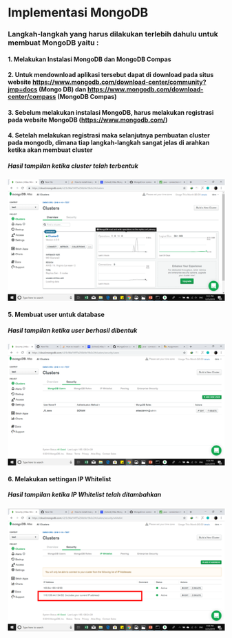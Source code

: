 # Implementasi MongoDB
### Langkah-langkah yang harus dilakukan terlebih dahulu untuk membuat MongoDB yaitu : 
#### 1. Melakukan Instalasi MongoDB dan MongoDB Compas
#### 2. Untuk mendownload aplikasi tersebut dapat di download pada situs website https://www.mongodb.com/download-center/community?jmp=docs (Mongo DB) dan https://www.mongodb.com/download-center/compass (MongoDB Compas)
#### 3. Sebelum melakukan instalasi MongoDB, harus melakukan registrasi pada website MongoDB (https://www.mongodb.com/)
#### 4. Setelah melakukan registrasi maka selanjutnya pembuatan cluster pada mongodb, dimana tiap langkah-langkah sangat jelas di arahkan ketika akan membuat cluster
   ##### Hasil tampilan ketika cluster telah terbentuk 
![Hasil](gambar/cluster1.png)  

#### 5. Membuat user untuk database 
   #####  Hasil tampilan ketika user berhasil dibentuk
![Hasil](gambar/cluster2.png) 

#### 6. Melakukan settingan IP Whitelist
   ##### Hasil tampilan ketika IP Whitelist telah ditambahkan
![Hasil](gambar/cluster3.png)    

